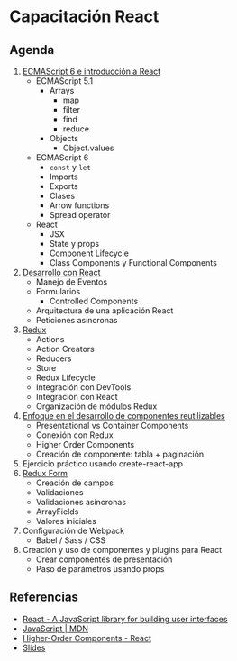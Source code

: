 # Capacitación React

## Agenda

1. [ECMAScript 6 e introducción a React](1-intro.md)
    * ECMAScript 5.1
      * Arrays
        * map
        * filter
        * find
        * reduce
      * Objects
        * Object.values
    * ECMAScript 6
      * `const` y `let`
      * Imports
      * Exports
      * Clases
      * Arrow functions
      * Spread operator
    * React
      * JSX
      * State y props
      * Component Lifecycle
      * Class Components y Functional Components
2. [Desarrollo con React](2-react.md)
    * Manejo de Eventos
    * Formularios
      * Controlled Components
    * Arquitectura de una aplicación React
    * Peticiones asíncronas
3. [Redux](3-redux.md)
    * Actions
    * Action Creators
    * Reducers
    * Store
    * Redux Lifecycle
    * Integración con DevTools
    * Integración con React
    * Organización de módulos Redux
4. [Enfoque en el desarrollo de componentes reutilizables](4-reusable-components.md)
    * Presentational vs Container Components
    * Conexión con Redux
    * Higher Order Components
    * Creación de componente: tabla + paginación
5. Ejercicio práctico usando create-react-app
6. [Redux Form](5-redux-form.md)
    * Creación de campos
    * Validaciones
    * Validaciones asíncronas
    * ArrayFields
    * Valores iniciales
7. Configuración de Webpack
    * Babel / Sass / CSS
8. Creación y uso de componentes y plugins para React
    * Crear componentes de presentación
    * Paso de parámetros usando props

## Referencias

* [React - A JavaScript library for building user interfaces](https://facebook.github.io/react/)
* [JavaScript | MDN](https://developer.mozilla.org/en-US/docs/Web/JavaScript)
* [Higher-Order Components - React](https://reactjs.org/docs/higher-order-components.html)
* [Slides](https://drive.google.com/drive/folders/0B1GSvAe2ggaMUlNiTlVET1Z6Vjg?usp=sharing)